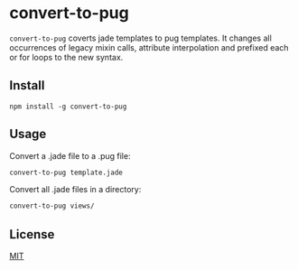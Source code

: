 # convert-to-pug

`convert-to-pug` coverts jade templates to pug templates. It changes all occurrences of legacy mixin calls, attribute interpolation and prefixed each or for loops to the new syntax.

## Install

```
npm install -g convert-to-pug
```

## Usage

Convert a .jade file to a .pug file:
```bash
convert-to-pug template.jade
```
Convert all .jade files in a directory:
```bash
convert-to-pug views/
```
## License

[MIT](./LICENSE)
